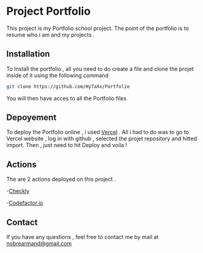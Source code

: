 

# Project Portfolio

This project is my Portfolio school project. The point of the portfolio is to resume who i am
and my projects .

## Installation

To Install the portfolio , all you need to do create a file and clone the projet inside of it using the following command

```bash
git clone https://github.com/HyTaXx/Portfolio
```

You will then have acces to all the Portfolio files

## Depoyement 

To deploy the Portfolio online , i used [Vercel](https://vercel.com/dashboard) .
All i had to do was to go to Vercel website , log in with github , selected the projet repository and hitted import. 
Then , just need to hit Deploy and voila !
    
## Actions

The are 2 actions deployed on this project .

-[Checkly](https://www.checklyhq.com/)

-[Codefactor.io](https://www.codefactor.io/dashboard)

## Contact

If you have any questions , feel free to contact me by mail at nobrearmand@gmail.com
